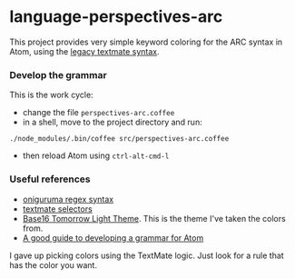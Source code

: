 language-perspectives-arc
======================

This project provides very simple keyword coloring for the ARC syntax in Atom, using the [legacy textmate syntax](https://flight-manual.atom.io/hacking-atom/sections/creating-a-legacy-textmate-grammar/).

### Develop the grammar
This is the work cycle:

* change the file `perspectives-arc.coffee`
* in a shell, move to the project directory and run:

```
./node_modules/.bin/coffee src/perspectives-arc.coffee
```

* then reload Atom using `ctrl-alt-cmd-l`

### Useful references
* [oniguruma regex syntax](https://github.com/kkos/oniguruma/blob/master/doc/RE)
* [textmate selectors](https://macromates.com/manual/en/language_grammars)
* [Base16 Tomorrow Light Theme](https://github.com/atom/base16-tomorrow-light-theme). This is the theme I've taken the colors from.
* [A good guide to developing a grammar for Atom](https://gist.github.com/Aerijo/b8c82d647db783187804e86fa0a604a1#a-guide-to-writing-a-language-grammar-in-atom)

I gave up picking colors using the TextMate logic. Just look for a rule that has the color you want.

